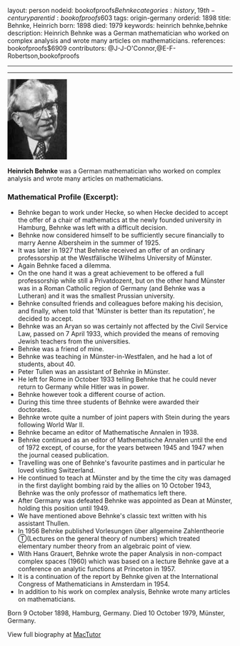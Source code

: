 layout: person
nodeid: bookofproofs$Behnke
categories: history,19th-century
parentid: bookofproofs$603
tags: origin-germany
orderid: 1898
title: Behnke, Heinrich
born: 1898
died: 1979
keywords: heinrich behnke,behnke
description: Heinrich Behnke was a German mathematician who worked on complex analysis and wrote many articles on mathematicians.
references: bookofproofs$6909
contributors: @J-J-O'Connor,@E-F-Robertson,bookofproofs

---



---

![Behnke.jpg](https://github.com/bookofproofs/bookofproofs.github.io/blob/main/_sources/_assets/images/portraits/Behnke.jpg?raw=true)

**Heinrich Behnke** was a German mathematician who worked on complex analysis and wrote many articles on mathematicians.

### Mathematical Profile (Excerpt):
* Behnke began to work under Hecke, so when Hecke decided to accept the offer of a chair of mathematics at the newly founded university in Hamburg, Behnke was left with a difficult decision.
* Behnke now considered himself to be sufficiently secure financially to marry Aenne Albersheim in the summer of 1925.
* It was later in 1927 that Behnke received an offer of an ordinary professorship at the Westfälische Wilhelms University of Münster.
* Again Behnke faced a dilemma.
* On the one hand it was a great achievement to be offered a full professorship while still a Privatdozent, but on the other hand Münster was in a Roman Catholic region of Germany (and Behnke was a Lutheran) and it was the smallest Prussian university.
* Behnke consulted friends and colleagues before making his decision, and finally, when told that 'Münster is better than its reputation', he decided to accept.
* Behnke was an Aryan so was certainly not affected by the Civil Service Law, passed on 7 April 1933, which provided the means of removing Jewish teachers from the universities.
* Behnke was a friend of mine.
* Behnke was teaching in Münster-in-Westfalen, and he had a lot of students, about 40.
* Peter Tullen was an assistant of Behnke in Münster.
* He left for Rome in October 1933 telling Behnke that he could never return to Germany while Hitler was in power.
* Behnke however took a different course of action.
* During this time three students of Behnke were awarded their doctorates.
* Behnke wrote quite a number of joint papers with Stein during the years following World War II.
* Behnke became an editor of Mathematische Annalen in 1938.
* Behnke continued as an editor of Mathematische Annalen until the end of 1972 except, of course, for the years between 1945 and 1947 when the journal ceased publication.
* Travelling was one of Behnke's favourite pastimes and in particular he loved visiting Switzerland.
* He continued to teach at Münster and by the time the city was damaged in the first daylight bombing raid by the allies on 10 October 1943, Behnke was the only professor of mathematics left there.
* After Germany was defeated Behnke was appointed as Dean at Münster, holding this position until 1949.
* We have mentioned above Behnke's classic text written with his assistant Thullen.
* In 1956 Behnke published Vorlesungen über allgemeine Zahlentheorie Ⓣ(Lectures on the general theory of numbers) which treated elementary number theory from an algebraic point of view.
* With Hans Grauert, Behnke wrote the paper Analysis in non-compact complex spaces (1960) which was based on a lecture Behnke gave at a conference on analytic functions at Princeton in 1957.
* It is a continuation of the report by Behnke given at the International Congress of Mathematicians in Amsterdam in 1954.
* In addition to his work on complex analysis, Behnke wrote many articles on mathematicians.

Born 9 October 1898, Hamburg, Germany. Died 10 October 1979, Münster, Germany.

View full biography at [MacTutor](https://mathshistory.st-andrews.ac.uk/Biographies/Behnke/)
